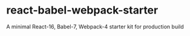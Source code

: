 # react-babel-webpack-starter
A minimal React-16, Babel-7, Webpack-4 starter kit for production build 

